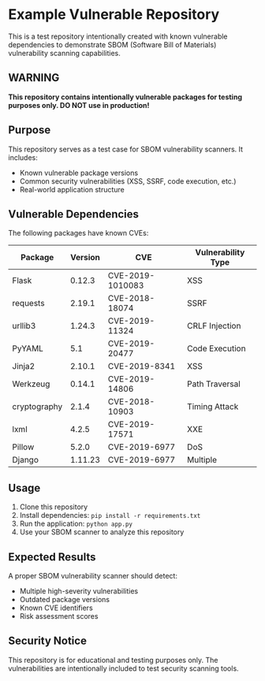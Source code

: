 # Example Vulnerable Repository

This is a test repository intentionally created with known vulnerable dependencies to demonstrate SBOM (Software Bill of Materials) vulnerability scanning capabilities.

## WARNING

**This repository contains intentionally vulnerable packages for testing purposes only. DO NOT use in production!**

## Purpose

This repository serves as a test case for SBOM vulnerability scanners. It includes:

- Known vulnerable package versions
- Common security vulnerabilities (XSS, SSRF, code execution, etc.)
- Real-world application structure

## Vulnerable Dependencies

The following packages have known CVEs:

| Package | Version | CVE | Vulnerability Type |
|---------|---------|-----|-------------------|
| Flask | 0.12.3 | CVE-2019-1010083 | XSS |
| requests | 2.19.1 | CVE-2018-18074 | SSRF |
| urllib3 | 1.24.3 | CVE-2019-11324 | CRLF Injection |
| PyYAML | 5.1 | CVE-2019-20477 | Code Execution |
| Jinja2 | 2.10.1 | CVE-2019-8341 | XSS |
| Werkzeug | 0.14.1 | CVE-2019-14806 | Path Traversal |
| cryptography | 2.1.4 | CVE-2018-10903 | Timing Attack |
| lxml | 4.2.5 | CVE-2019-17571 | XXE |
| Pillow | 5.2.0 | CVE-2019-6977 | DoS |
| Django | 1.11.23 | CVE-2019-6977 | Multiple |

## Usage

1. Clone this repository
2. Install dependencies: `pip install -r requirements.txt`
3. Run the application: `python app.py`
4. Use your SBOM scanner to analyze this repository

## Expected Results

A proper SBOM vulnerability scanner should detect:
- Multiple high-severity vulnerabilities
- Outdated package versions
- Known CVE identifiers
- Risk assessment scores

## Security Notice

This repository is for educational and testing purposes only. The vulnerabilities are intentionally included to test security scanning tools. 